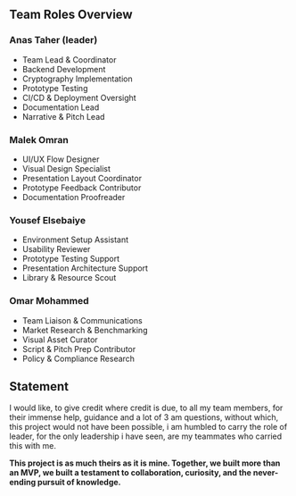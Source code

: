 ## Team Roles Overview

### Anas Taher (leader)
- Team Lead & Coordinator
- Backend Development
- Cryptography Implementation
- Prototype Testing
- CI/CD & Deployment Oversight
- Documentation Lead
- Narrative & Pitch Lead

### Malek Omran
- UI/UX Flow Designer
- Visual Design Specialist
- Presentation Layout Coordinator
- Prototype Feedback Contributor
- Documentation Proofreader

### Yousef Elsebaiye
- Environment Setup Assistant
- Usability Reviewer
- Prototype Testing Support
- Presentation Architecture Support
- Library & Resource Scout

### Omar Mohammed
- Team Liaison & Communications
- Market Research & Benchmarking
- Visual Asset Curator
- Script & Pitch Prep Contributor
- Policy & Compliance Research


## Statement 

I would like, to give credit where credit is due, to all my team members, for their
immense help, guidance and a lot of 3 am questions, without which, this project would not have been possible, i am humbled to carry the role of leader, for the only leadership i have seen, are my teammates who carried this with me. 

**This project is as much theirs as it is mine. Together, we built more than an MVP, we built a testament to collaboration, curiosity, and the never-ending pursuit of knowledge.**
